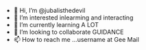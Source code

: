 - 👋 Hi, I’m @jubalisthedevil
- 👀 I’m interested inlearming and interacting    
- 🌱 I’m currently learning A LOT
- 💞️ I’m looking to collaborate GUIDANCE   
- 📫 How to reach me ...username at Gee Mail

<!---
jubalisthedevil/jubalisthedevil is a ✨ special ✨ repository because its `README.md` (this file) appears on your GitHub profile.
You can click the Preview link to take a look at your changes.
--->
